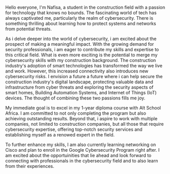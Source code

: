 Hello everyone, I'm Nafisa, a student in the construction field with a passion for technology that knows no bounds. The fascinating world of tech has always captivated me, particularly the realm of cybersecurity. There is something thrilling about learning how to protect systems and networks from potential threats.

As i delve deeper into the world of cybersecurity, i am excited about the prospect of making a meaningful impact. With the growing demand for security professionals, i am eager to contribute my skills and expertise to this critical field. What is even more exciting is the potential to merge my cybersecurity skills with my construction background. The construction industry's adoption of smart technologies has transformed the way we live and work. However, this increased connectivity also introduces new cybersecurity risks. I envision a future a future where i can help secure the construction industry's digital landscape, protecting valuable data and infrastructure from cyber threats and exploring the security aspects of smart homes, Building Automation Systems, and Internet of Things (IoT) devices. The thought of combining these two passions fills me joy.

My immediate goal is to excel in my 1-year diploma course with Alt School Africa. I am committed to not only completing the program but also achieving outstanding results. Beyond that, i aspire to work with multiple companies, not limited to construction companies, but all those that require cybersecurity expertise, offering top-notch security services and establishing myself as a renowed expert in the field.

To further enhance my skills, I am also currently learning networking on Cisco and plan to enroll in the Google Cybersecurity Program right after. I am excited about the opportuinities that lie ahead and look forward to connecting with professionals in the cybersecurity field and to also learn from their experiences.
